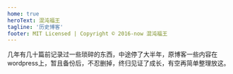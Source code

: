 ```yaml
---
home: true
heroText: 混沌福王
tagline: '历史博客'
footer: MIT Licensed | Copyright © 2016-now 混沌福王
---
```


几年有几十篇前记录过一些琐碎的东西，中途停了大半年，原博客一些内容在wordpress上，暂且备份后，不忍删掉，终归见证了成长，有空再简单整理放这。
